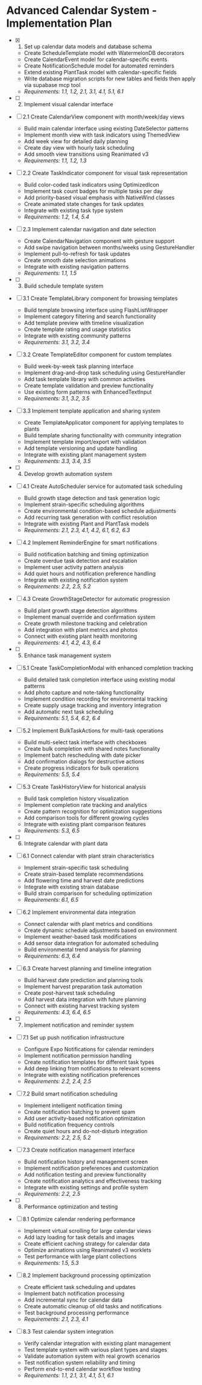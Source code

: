 # Advanced Calendar System - Implementation Plan

- [x] 1. Set up calendar data models and database schema








  - Create ScheduleTemplate model with WatermelonDB decorators
  - Create CalendarEvent model for calendar-specific events
  - Create NotificationSchedule model for automated reminders
  - Extend existing PlantTask model with calendar-specific fields
  - Write database migration scripts for new tables and fields then apply via supabase mcp tool
  - _Requirements: 1.1, 1.2, 2.1, 3.1, 4.1, 5.1, 6.1_

- [ ] 2. Implement visual calendar interface
- [ ] 2.1 Create CalendarView component with month/week/day views
  - Build main calendar interface using existing DateSelector patterns
  - Implement month view with task indicators using ThemedView
  - Add week view for detailed daily planning
  - Create day view with hourly task scheduling
  - Add smooth view transitions using Reanimated v3
  - _Requirements: 1.1, 1.2, 1.3_

- [ ] 2.2 Create TaskIndicator component for visual task representation
  - Build color-coded task indicators using OptimizedIcon
  - Implement task count badges for multiple tasks per day
  - Add priority-based visual emphasis with NativeWind classes
  - Create animated state changes for task updates
  - Integrate with existing task type system
  - _Requirements: 1.2, 1.4, 5.4_

- [ ] 2.3 Implement calendar navigation and date selection
  - Create CalendarNavigation component with gesture support
  - Add swipe navigation between months/weeks using GestureHandler
  - Implement pull-to-refresh for task updates
  - Create smooth date selection animations
  - Integrate with existing navigation patterns
  - _Requirements: 1.1, 1.5_

- [ ] 3. Build schedule template system
- [ ] 3.1 Create TemplateLibrary component for browsing templates
  - Build template browsing interface using FlashListWrapper
  - Implement category filtering and search functionality
  - Add template preview with timeline visualization
  - Create template rating and usage statistics
  - Integrate with existing community patterns
  - _Requirements: 3.1, 3.2, 3.4_

- [ ] 3.2 Create TemplateEditor component for custom templates
  - Build week-by-week task planning interface
  - Implement drag-and-drop task scheduling using GestureHandler
  - Add task template library with common activities
  - Create template validation and preview functionality
  - Use existing form patterns with EnhancedTextInput
  - _Requirements: 3.1, 3.2, 3.5_

- [ ] 3.3 Implement template application and sharing system
  - Create TemplateApplicator component for applying templates to plants
  - Build template sharing functionality with community integration
  - Implement template import/export with validation
  - Add template versioning and update handling
  - Integrate with existing plant management system
  - _Requirements: 3.3, 3.4, 3.5_

- [ ] 4. Develop growth automation system
- [ ] 4.1 Create AutoScheduler service for automated task scheduling
  - Build growth stage detection and task generation logic
  - Implement strain-specific scheduling algorithms
  - Create environmental condition-based schedule adjustments
  - Add recurring task generation with conflict resolution
  - Integrate with existing Plant and PlantTask models
  - _Requirements: 2.1, 2.3, 4.1, 4.2, 6.1, 6.2, 6.3_

- [ ] 4.2 Implement ReminderEngine for smart notifications
  - Build notification batching and timing optimization
  - Create overdue task detection and escalation
  - Implement user activity pattern analysis
  - Add quiet hours and notification preference handling
  - Integrate with existing notification system
  - _Requirements: 2.2, 2.5, 5.2_

- [ ] 4.3 Create GrowthStageDetector for automatic progression
  - Build plant growth stage detection algorithms
  - Implement manual override and confirmation system
  - Create growth milestone tracking and celebration
  - Add integration with plant metrics and photos
  - Connect with existing plant health monitoring
  - _Requirements: 4.1, 4.2, 4.3, 6.4_

- [ ] 5. Enhance task management system
- [ ] 5.1 Create TaskCompletionModal with enhanced completion tracking
  - Build detailed task completion interface using existing modal patterns
  - Add photo capture and note-taking functionality
  - Implement condition recording for environmental tracking
  - Create supply usage tracking and inventory integration
  - Add automatic next task scheduling
  - _Requirements: 5.1, 5.4, 6.2, 6.4_

- [ ] 5.2 Implement BulkTaskActions for multi-task operations
  - Build multi-select task interface with checkboxes
  - Create bulk completion with shared notes functionality
  - Implement batch rescheduling with date picker
  - Add confirmation dialogs for destructive actions
  - Create progress indicators for bulk operations
  - _Requirements: 5.5, 5.4_

- [ ] 5.3 Create TaskHistoryView for historical analysis
  - Build task completion history visualization
  - Implement completion rate tracking and analytics
  - Create pattern recognition for optimization suggestions
  - Add comparison tools for different growing cycles
  - Integrate with existing plant comparison features
  - _Requirements: 5.3, 6.5_

- [ ] 6. Integrate calendar with plant data
- [ ] 6.1 Connect calendar with plant strain characteristics
  - Implement strain-specific task scheduling
  - Create strain-based template recommendations
  - Add flowering time and harvest date predictions
  - Integrate with existing strain database
  - Build strain comparison for scheduling optimization
  - _Requirements: 6.1, 6.5_

- [ ] 6.2 Implement environmental data integration
  - Connect calendar with plant metrics and conditions
  - Create dynamic schedule adjustments based on environment
  - Implement weather-based task modifications
  - Add sensor data integration for automated scheduling
  - Build environmental trend analysis for planning
  - _Requirements: 6.3, 6.4_

- [ ] 6.3 Create harvest planning and timeline integration
  - Build harvest date prediction and planning tools
  - Implement harvest preparation task automation
  - Create post-harvest task scheduling
  - Add harvest data integration with future planning
  - Connect with existing harvest tracking system
  - _Requirements: 4.3, 6.4, 6.5_

- [ ] 7. Implement notification and reminder system
- [ ] 7.1 Set up push notification infrastructure
  - Configure Expo Notifications for calendar reminders
  - Implement notification permission handling
  - Create notification templates for different task types
  - Add deep linking from notifications to relevant screens
  - Integrate with existing notification preferences
  - _Requirements: 2.2, 2.4, 2.5_

- [ ] 7.2 Build smart notification scheduling
  - Implement intelligent notification timing
  - Create notification batching to prevent spam
  - Add user activity-based notification optimization
  - Build notification frequency controls
  - Create quiet hours and do-not-disturb integration
  - _Requirements: 2.2, 2.5, 5.2_

- [ ] 7.3 Create notification management interface
  - Build notification history and management screen
  - Implement notification preferences and customization
  - Add notification testing and preview functionality
  - Create notification analytics and effectiveness tracking
  - Integrate with existing settings and profile system
  - _Requirements: 2.2, 2.5_

- [ ] 8. Performance optimization and testing
- [ ] 8.1 Optimize calendar rendering performance
  - Implement virtual scrolling for large calendar views
  - Add lazy loading for task details and images
  - Create efficient caching strategy for calendar data
  - Optimize animations using Reanimated v3 worklets
  - Test performance with large plant collections
  - _Requirements: 1.5, 5.3_

- [ ] 8.2 Implement background processing optimization
  - Create efficient task scheduling and updates
  - Implement batch notification processing
  - Add incremental sync for calendar data
  - Create automatic cleanup of old tasks and notifications
  - Test background processing performance
  - _Requirements: 2.1, 2.3, 4.1_

- [ ] 8.3 Test calendar system integration
  - Verify calendar integration with existing plant management
  - Test template system with various plant types and stages
  - Validate automation system with real growth scenarios
  - Test notification system reliability and timing
  - Perform end-to-end calendar workflow testing
  - _Requirements: 1.1, 2.1, 3.1, 4.1, 5.1, 6.1_